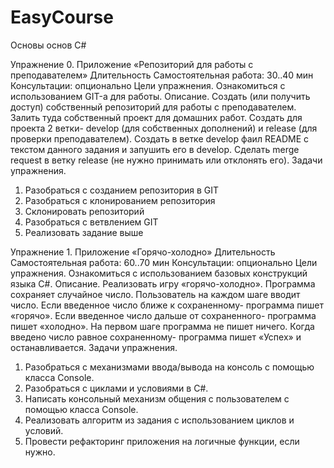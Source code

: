 # EasyCourse
Основы основ C#

Упражнение 0.
Приложение «Репозиторий для работы с преподавателем»
Длительность
Самостоятельная работа: 30..40 мин
Консультации: опционально
Цели упражнения.
Ознакомиться с использованием GIT-а для работы.
Описание.
Создать (или получить доступ) собственный репозиторий для работы с преподавателем.
Залить туда собственный проект для домашних работ.
Создать для проекта 2 ветки- develop (для собственных дополнений) и release (для проверки преподавателем).
Создать в ветке develop фаил README с текстом данного задания и запушить его в develop.
Сделать merge request в ветку release (не нужно принимать или отклонять его).
Задачи упражнения.
1.	Разобраться с созданием репозитория в GIT
2.	Разобраться с клонированием репозитория
3.	Склонировать репозиторий
4.	Разобраться с ветвлением GIT
5.	Реализовать задание выше

Упражнение 1.
Приложение «Горячо-холодно»
Длительность
Самостоятельная работа: 60..70 мин
Консультации: опционально
Цели упражнения.
Ознакомиться с использованием базовых конструкций языка С#.
Описание.
Реализовать игру «горячо-холодно».
Программа сохраняет случайное число.
Пользователь на каждом шаге вводит число.
Если введенное число ближе к сохраненному- программа пишет «горячо».
Если введенное число дальше от сохраненного- программа пишет «холодно».
На первом шаге программа не пишет ничего.
Когда введено число равное сохраненному- программа пишет «Успех» и останавливается. 
Задачи упражнения.
1.	Разобраться с механизмами ввода/вывода на консоль с помощью класса Console.
2.	Разобраться с циклами и условиями в С#.
3.	Написать консольный механизм общения с пользователем с помощью класса Console.
4.	Реализовать алгоритм из задания с использованием циклов и условий.
5.	Провести рефакторинг приложения на логичные функции, если нужно.

